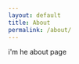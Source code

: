 ```yaml
---
layout: default
title: About
permalink: /about/
---
```


<main class ="page--container about">
  <p>
    i'm he about page
  </p>
</main>
